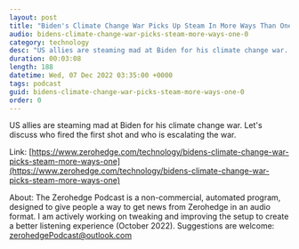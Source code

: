 ```yaml
---
layout: post
title: "Biden's Climate Change War Picks Up Steam In More Ways Than One"
audio: bidens-climate-change-war-picks-steam-more-ways-one-0
category: technology
desc: "US allies are steaming mad at Biden for his climate change war. Let's discuss who fired the first shot and who is escalating the war."
duration: 00:03:08
length: 188
datetime: Wed, 07 Dec 2022 03:35:00 +0000
tags: podcast
guid: bidens-climate-change-war-picks-steam-more-ways-one-0
order: 0
---
```

US allies are steaming mad at Biden for his climate change war. Let's discuss who fired the first shot and who is escalating the war.

Link: [https://www.zerohedge.com/technology/bidens-climate-change-war-picks-steam-more-ways-one](https://www.zerohedge.com/technology/bidens-climate-change-war-picks-steam-more-ways-one)

About: The Zerohedge Podcast is a non-commercial, automated program, designed to give people a way to get news from Zerohedge in an audio format.  I am actively working on tweaking and improving the setup to create a better listening experience (October 2022).  Suggestions are welcome: [zerohedgePodcast@outlook.com](mailto:zerohedgePodcast@outlook.com)